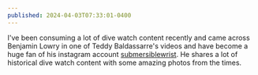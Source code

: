 ```yaml
---
published: 2024-04-03T07:33:01-0400
---
```


I've been consuming a lot of dive watch content recently and came across Benjamin Lowry in one of Teddy Baldassarre's videos and have become a huge fan of his instagram account [submersiblewrist](https://www.instagram.com/submersiblewrist/). He shares a lot of historical dive watch content with some amazing photos from the times.
